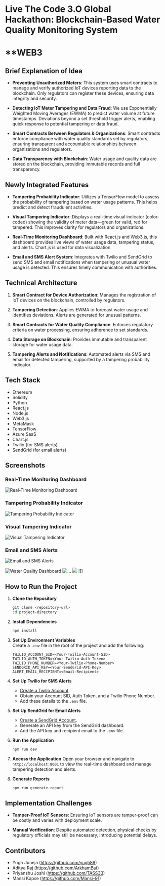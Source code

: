 # **Live The Code 3.O Global Hackathon: Blockchain-Based Water Quality Monitoring System**

# **WEB3

## **Brief Explanation of Idea**

- **Preventing Unauthorized Meters**: This system uses smart contracts to manage and verify authorized IoT devices reporting data to the blockchain. Only regulators can register these devices, ensuring data integrity and security.

- **Detecting IoT Meter Tampering and Data Fraud**: We use Exponentially Weighted Moving Averages (EWMA) to predict water volume at future timestamps. Deviations beyond a set threshold trigger alerts, enabling quick response to potential tampering or data fraud.

- **Smart Contracts Between Regulators & Organizations**: Smart contracts enforce compliance with water quality standards set by regulators, ensuring transparent and accountable relationships between organizations and regulators.

- **Data Transparency with Blockchain**: Water usage and quality data are stored on the blockchain, providing immutable records and full transparency.

## **Newly Integrated Features**

- **Tampering Probability Indicator**: Utilizes a TensorFlow model to assess the probability of tampering based on water usage patterns. This helps predict and detect fraudulent activities.

- **Visual Tampering Indicator**: Displays a real-time visual indicator (color-coded) showing the validity of meter data—green for valid, red for tampered. This improves clarity for regulators and organizations.

- **Real-Time Monitoring Dashboard**: Built with React.js and Web3.js, this dashboard provides live views of water usage data, tampering status, and alerts. Chart.js is used for data visualization.

- **Email and SMS Alert System**: Integrates with Twilio and SendGrid to send SMS and email notifications when tampering or unusual water usage is detected. This ensures timely communication with authorities.

## **Technical Architecture**

1. **Smart Contract for Device Authorization**: Manages the registration of IoT devices on the blockchain, controlled by regulators.

2. **Tampering Detection**: Applies EWMA to forecast water usage and identifies deviations. Alerts are generated for unusual patterns.

3. **Smart Contracts for Water Quality Compliance**: Enforces regulatory criteria on water processing, ensuring adherence to set standards.

4. **Data Storage on Blockchain**: Provides immutable and transparent storage for water usage data.

5. **Tampering Alerts and Notifications**: Automated alerts via SMS and email for detected tampering, supported by a tampering probability indicator.

## **Tech Stack**

- Ethereum
- Solidity
- Python
- React.js
- Node.js
- Web3.js
- MetaMask
- TensorFlow
- Azure SaaS
- Chart.js
- Twilio (for SMS alerts)
- SendGrid (for email alerts)

## **Screenshots**

### **Real-Time Monitoring Dashboard**
![Real-Time Monitoring Dashboard](https://www.researchgate.net/publication/322231953/figure/fig7/AS:579106950651908@1515081264306/Example-of-mWater-Dashboard-for-Water-Point-Monitoring.png)

### **Tampering Probability Indicator**
![Tampering Probability Indicator](https://s3.amazonaws.com/s3-biz4intellia/images/live-location-tracking-of-tanks-with-volume-status.png)

### **Visual Tampering Indicator**
![Visual Tampering Indicator](https://www.researchgate.net/publication/356567003/figure/fig2/AS:1095141611831296@1638113515679/Smart-Water-Management-System-9.jpg)

### **Email and SMS Alerts**
![Email and SMS Alerts](https://www.researchgate.net/publication/369423225/figure/fig2/AS:11431281129392187@1679505549244/Block-diagram-of-water-level-measurement-and-control-in-the-tank.jpg)

![Water Quality Dashboard](https://github.com/user-attachments/assets/8819b736-12df-45a7-a5c4-16e7da403ae8) ![...](https://github.com/user-attachments/assets/5a8613cc-71d4-4107-8c67-e68d03d9e1f7) ![](https://github.com/user-attachments/assets/bbad5af1-2c75-43e1-af1b-9f968e1e50f1) ![]




## **How to Run the Project**

1. **Clone the Repository**
   ```bash
   git clone <repository-url>
   cd project-directory
   ```

2. **Install Dependencies**
   ```bash
   npm install
   ```

3. **Set Up Environment Variables**  
   Create a `.env` file in the root of the project and add the following:
   ```
   TWILIO_ACCOUNT_SID=<Your-Twilio-Account-SID>
   TWILIO_AUTH_TOKEN=<Your-Twilio-Auth-Token>
   TWILIO_PHONE_NUMBER=<Your-Twilio-Phone-Number>
   SENDGRID_API_KEY=<Your-SendGrid-API-Key>
   ALERT_EMAIL_RECIPIENT=<Email-Recipient>
   ```

4. **Set Up Twilio for SMS Alerts**
   - [Create a Twilio Account](https://www.twilio.com/try-twilio).
   - Obtain your Account SID, Auth Token, and a Twilio Phone Number.
   - Add these details to the `.env` file.

5. **Set Up SendGrid for Email Alerts**
   - [Create a SendGrid Account](https://signup.sendgrid.com/).
   - Generate an API key from the SendGrid dashboard.
   - Add the API key and recipient email to the `.env` file.

6. **Run the Application**
   ```bash
   npm run dev
   ```

7. **Access the Application**
   Open your browser and navigate to `http://localhost:8001` to view the real-time dashboard and manage tampering detection and alerts.

8. **Generate Reports**
   ```bash
   npm run generate-report
   ```

## **Implementation Challenges**

- **Tamper-Proof IoT Sensors**: Ensuring IoT sensors are tamper-proof can be costly and varies with deployment scale.

- **Manual Verification**: Despite automated detection, physical checks by regulatory officials may still be necessary, introducing potential delays.

## **Contributors**

- Yugh Juneja (https://github.com/yugh88)
- Aditya Raj  (https://github.com/ArkhamBat)
- Priyanshu Joshi (https://github.com/TASS33)
- Mansi Kapse  (https://github.com/Mansi-91)


